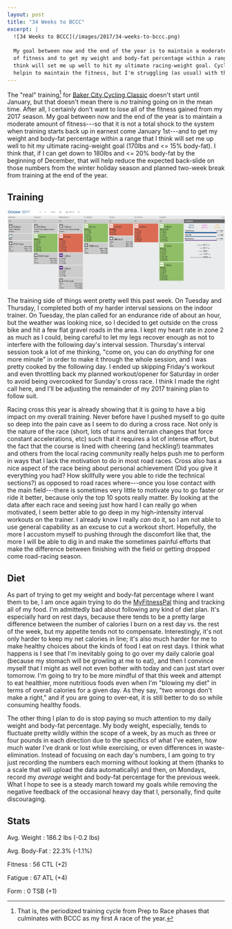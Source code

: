```yaml
---
layout: post
title: "34 Weeks to BCCC"
excerpt: |
  ![34 Weeks to BCCC](/images/2017/34-weeks-to-bccc.png)
  
  My goal between now and the end of the year is to maintain a moderate amount
  of fitness and to get my weight and body-fat percentage within a range that I
  think will set me up well to hit my ultimate racing-weight goal. Cyclocross is
  helpin to maintain the fitness, but I'm struggling (as usual) with the diet.
---
```


The "real" training[^realtraining] for [Baker City Cycling Classic][BCCC]
doesn't start until January, but that doesn't mean there is *no* training going
on in the mean time. After all, I certainly don't want to lose all of the
fitness gained from my 2017 season. My goal between now and the end of the year
is to maintain a moderate amount of fitness---so that it is not a total shock to
the system when training starts back up in earnest come January 1st---and to get
my weight and body-fat percentage within a range that I think will set me up
well to hit my ultimate racing-weight goal (170lbs and <= 15% body-fat). I think
that, if I can get down to 180lbs and <= 20% body-fat by the beginning of
December, that will help reduce the expected back-slide on those numbers from
the winter holiday season and planned two-week break from training at the end of
the year.

## Training ##

![2017-10-22 Training Log](/images/2017/training-log-2017-10-22.png)

The training side of things went pretty well this past week. On Tuesday and
Thursday, I completed both of my harder interval sessions on the indoor trainer.
On Tuesday, the plan called for an endurance ride of about an hour, but the
weather was looking nice, so I decided to get outside on the cross bike and hit
a few flat gravel roads in the area. I kept my heart rate in zone 2 as much as I
could, being careful to let my legs recover enough as not to interfere with the
following day's interval session. Thursday's interval session took a lot of me
thinking, "come on, you can do *anything* for one more minute" in order to make
it through the whole session, and I was pretty cooked by the following day. I
ended up skipping Friday's workout and even throttling back my planned
workout/opener for Saturday in order to avoid being overcooked for Sunday's
cross race. I think I made the right call here, and I'll be adjusting the
remainder of my 2017 training plan to follow suit.

Racing cross this year is already showing that it is going to have a big impact
on my overall training. Never before have I pushed myself to go quite so deep
into the pain cave as I seem to do during a cross race. Not only is the nature
of the race (short, lots of turns and terrain changes that force constant
accelerations, etc) such that it requires a lot of intense effort, but the fact
that the course is lined with cheering (and heckling!) teammates and others from
the local racing community really helps push me to perform in ways that I lack
the motivation to do in most road races. Cross also has a nice aspect of the
race being about personal achievement (Did you give it everything you had? How
skillfully were you able to ride the technical sections?) as opposed to road
races where---once you lose contact with the main field---there is sometimes
very little to motivate you to go faster or ride it better, because only the top
10 spots really matter. By looking at the data after each race and seeing just
how hard I can really go when motivated, I seem better able to go deep in my
high-intensity interval workouts on the trainer. I already know I really *can*
do it, so I am not able to use general capability as an excuse to cut a workout
short. Hopefully, the more I accustom myself to pushing through the discomfort
like that, the more I will be able to dig in and make the sometimes painful
efforts that make the difference between finishing with the field or getting
dropped come road-racing season.

## Diet ##

As part of trying to get my weight and body-fat percentage where I want them to
be, I am once again trying to do the [MyFitnessPal][MFP] thing and tracking all
of my food. I'm admittedly bad about following any kind of diet plan. It's
especially hard on rest days, because there tends to be a pretty large
difference between the number of calories I burn on a rest day vs. the rest of
the week, but my appetite tends not to compensate. Interestingly, it's not only
harder to keep my net calories in line; it's also much harder for me to make
healthy choices about the kinds of food I eat on rest days. I think what happens
is I see that I'm inevitably going to go over my daily calorie goal (because my
stomach will be growling at me to eat), and then I convince myself that I might
as well not even bother with today and can just start over tomorrow. I'm going
to try to be more mindful of that this week and attempt to eat healthier, more
nutritious foods even when I'm "blowing my diet" in terms of overall calories
for a given day. As they say, "two wrongs don't make a right," and if you are
going to over-eat, it is still better to do so while consuming healthy foods.

The other thing I plan to do is stop paying so much attention to my daily weight
and body-fat percentage. My body weight, especially, tends to fluctuate pretty
wildly within the scope of a week, by as much as three or four pounds in each
direction due to the specifics of what I've eaten, how much water I've drank or
lost while exercising, or even differences in waste-elimination. Instead of
focusing on each day's numbers, I am going to try just recording the numbers
each morning without looking at them (thanks to a scale that will upload the
data automatically) and then, on Mondays, record my *average* weight and
body-fat percentage for the previous week. What I hope to see is a steady march
toward my goals while removing the negative feedback of the occasional heavy day
that I, personally, find quite discouraging.

## Stats ##

Avg. Weight
: 186.2 lbs (-0.2 lbs)

Avg. Body-Fat
: 22.3% (-1.1%)

Fitness
: 56 CTL (+2)

Fatigue
: 67 ATL (+4)

Form
: 0 TSB (+1)

[^realtraining]: That is, the periodized training cycle from Prep to Race phases
    that culminates with BCCC as my first A race of the year.

[BCCC]: http://www.bakercitycycling.org/BCCC/Home.html
[MFP]: http://www.myfitnesspal.com/
